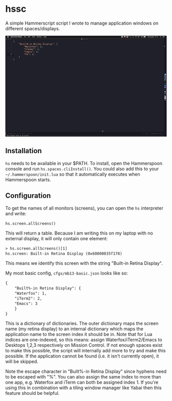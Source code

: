 # hssc

A simple Hammerscript script I wrote to manage application windows on different spaces/displays.

<img src="./media/example.gif" alt="animation" />

## Installation

`hs` needs to be available in your $PATH. To install, open the Hammerspoon console and run `hs.spaces.cliInstall()`.
You could also add this to your `~/.hammerspoon/init.lua` so that it automatically executes when Hammerspoon starts.

## Configuration

To get the names of all monitors (screens), you can open the `hs` interpreter and write:

```
hs.screen.allScreens()
```

This will return a table. Because I am writing this on my laptop with no external display, it will only
contain one element:

```
> hs.screen.allScreens()[1]
hs.screen: Built-in Retina Display (0x60000035f178)
```

This means we identify this screen with the string "Built-in Retina Display". 

My most basic config, `cfgs/mb13-basic.json` looks like so:

```
{
    "Built%-in Retina Display": {
	"Waterfox": 1,
	"iTerm2": 2,
	"Emacs": 3
    }
}
```

This is a dictionary of dictionaries. The outer dictionary maps the screen name (my retina display)
to an internal dictionary which maps the application name to the screen index it should be in. Note
that for Lua indices are one-indexed, so this means: assign Waterfox/iTerm2/Emacs to Desktops 1,2,3
respectively on Mission Control. If not enough spaces exist to make this possible, the script will
internally add more to try and make this possible. If the application cannot be found (i.e. it isn't
currently open), it will be skipped.

Note the escape character in "Built%-in Retina Display" since hyphens need to be escaped with "%".
You can also assign the same index to more than one app, e.g. Waterfox and iTerm can both be assigned
index 1. If you're using this in combination with a tiling window manager like Yabai then this feature
should be helpful.
